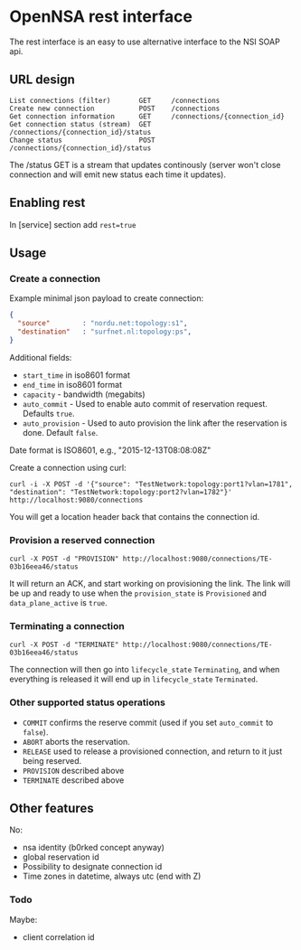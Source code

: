 
# OpenNSA rest interface

The rest interface is an easy to use alternative interface to the NSI SOAP api.

## URL design

```
List connections (filter)       GET     /connections
Create new connection           POST    /connections
Get connection information      GET     /connections/{connection_id}
Get connection status (stream)  GET     /connections/{connection_id}/status
Change status                   POST    /connections/{connection_id}/status
```

The /status GET is a stream that updates continously (server won't close connection and will emit new status each time it updates).

## Enabling rest

In [service] section add `rest=true`

## Usage

### Create a connection

Example minimal json payload to create connection:

```json
{
  "source"        : "nordu.net:topology:s1",
  "destination"   : "surfnet.nl:topology:ps",
}
```

Additional fields:

- `start_time` in iso8601 format
- `end_time` in iso8601 format
- `capacity` - bandwidth (megabits)
- `auto_commit` - Used to enable auto commit of reservation request. Defaults `true`.
- `auto_provision` - Used to auto provision the link after the reservation is done. Default `false`.

Date format is ISO8601, e.g., "2015-12-13T08:08:08Z"

Create a connection using curl:

```
curl -i -X POST -d '{"source": "TestNetwork:topology:port1?vlan=1781", "destination": "TestNetwork:topology:port2?vlan=1782"}' http://localhost:9080/connections
```

You will get a location header back that contains the connection id.

### Provision a reserved connection

```
curl -X POST -d "PROVISION" http://localhost:9080/connections/TE-03b16eea46/status
```

It will return an ACK, and start working on provisioning the link.
The link will be up and ready to use when the `provision_state` is `Provisioned` and `data_plane_active` is `true`.

### Terminating a connection

```
curl -X POST -d "TERMINATE" http://localhost:9080/connections/TE-03b16eea46/status
```

The connection will then go into `lifecycle_state` `Terminating`, and when everything is released it will end up in `lifecycle_state` `Terminated`.

### Other supported status operations

- `COMMIT` confirms the reserve commit (used if you set `auto_commit` to `false`).
- `ABORT` aborts the reservation.
- `RELEASE` used to release a provisioned connection, and return to it just being reserved.
- `PROVISION` described above
- `TERMINATE` described above

## Other features

No:

- nsa identity (b0rked concept anyway)
- global reservation id
- Possibility to designate connection id
- Time zones in datetime, always utc (end with Z)

### Todo

Maybe:

- client correlation id
